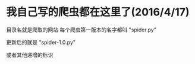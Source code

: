 我自己写的爬虫都在这里了(2016/4/17)
========= 
目录名就是爬取的网站
每个爬虫第一版本的名字都叫
"spider.py"

更新后的就是
"spider-1.0.py"

或者其他递增的标识